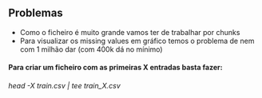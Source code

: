 ## Problemas

- Como o ficheiro é muito grande vamos ter de trabalhar por chunks
- Para visualizar os missing values em gráfico temos o problema de nem com 1 milhão dar (com 400k dá no mínimo)

#### Para criar um ficheiro com as primeiras X entradas basta fazer:
###### head -X train.csv | tee train_X.csv